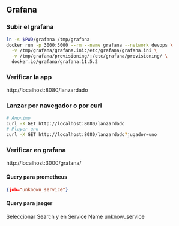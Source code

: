 
## Grafana

### Subir el grafana
```bash
ln -s $PWD/grafana /tmp/grafana
docker run -p 3000:3000 --rm --name grafana --network devops \
  -v /tmp/grafana/grafana.ini:/etc/grafana/grafana.ini \
  -v /tmp/grafana/provisioning/:/etc/grafana/provisioning/ \
  docker.io/grafana/grafana:11.5.2 
```


### Verificar la app
http://localhost:8080/lanzardado

### Lanzar por navegador o por curl
```bash
# Anonimo
curl -X GET http://localhost:8080/lanzardado
# Player uno
curl -X GET http://localhost:8080/lanzardado?jugador=uno
```

### Verificar en grafana
http://localhost:3000/grafana/

#### Query para prometheus
```json
{job="unknown_service"}
```

#### Query para jaeger
Seleccionar Search y en Service Name unknow_service